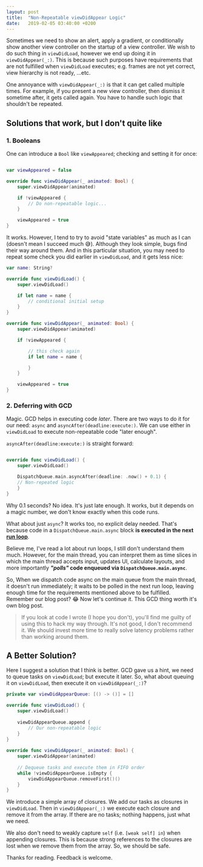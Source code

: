 ```yaml
---
layout: post
title:  "Non-Repeatable viewDidAppear Logic"
date:   2019-02-05 03:40:00 +0200
---
```


Sometimes we need to show an alert, apply a gradient, or conditionally show another view controller on the startup of a view controller. We wish to do such thing in `viewDidLoad`, however we end up doing it in `viewDidAppear(_:)`. This is because such purposes have requirements that are not fulfilled when `viewDidLoad` executes; e.g. frames are not yet correct, view hierarchy is not ready, ...etc. 

One annoyance with `viewDidAppear(_:)` is that it can get called multiple times. For example, if you present a new view controller, then dismiss it sometime after, it gets called again. You have to handle such logic that shouldn't be repeated.

## Solutions that work, but I don't quite like

### 1. Booleans

One can introduce a `Bool` like `viewAppeared`; checking and setting it for once:

```swift

var viewAppeared = false

override func viewDidAppear(_ animated: Bool) {
    super.viewDidAppear(animated)

    if !viewAppeared {
        // Do non-repeatable logic...
    }

    viewAppeared = true
}
```

It works. However, I tend to try to avoid "state variables" as much as I can (doesn't mean I succeed much 😅). Although they look simple, bugs find their way around them. And in this particular situation, you may need to repeat some check you did earlier in `viewDidLoad`, and it gets less nice:

```swift
var name: String?

override func viewDidLoad() {
    super.viewDidLoad()

    if let name = name {
        // conditional initial setup 
    }
}

override func viewDidAppear(_ animated: Bool) {
    super.viewDidAppear(animated)

    if !viewAppeared {

        // this check again
        if let name = name {

        }
    }

    viewAppeared = true
}

```

### 2. Deferring with GCD

Magic. GCD helps in executing code *later*. There are two ways to do it for our need: `async` and `asyncAfter(deadline:execute:)`. We can use either in `viewDidLoad` to execute non-repeatable code "later enough".

`asyncAfter(deadline:execute:)` is straight forward:

```swift

override func viewDidLoad() {
    super.viewDidLoad()

    DispatchQueue.main.asyncAfter(deadline: .now() + 0.1) {
    // Non-repeated logic
    }
}
```

Why 0.1 seconds? No idea. It's just late enough. It works, but it depends on a magic number, we don't know exactly when this code runs.

What about just `async`? It works too, no explicit delay needed. That's because code in a `DispatchQueue.main.async` block **is executed in the next [run loop](https://developer.apple.com/library/archive/documentation/Cocoa/Conceptual/Multithreading/RunLoopManagement/RunLoopManagement.html)**.

Believe me, I've read a lot about run loops, I still don't understand them much. However, for the main thread, you can interpret them as time slices in which the main thread accepts input, updates UI, calculate layouts, and more importantly ***"polls"* code enqueued via `DispatchQueue.main.async`**.

So, When we dispatch code async on the main queue from the main thread, it doesn't run immediately; it waits to be polled in the next run loop, leaving enough time for the requirements mentioned above to be fulfilled. Remember our blog post? 😂 Now let's continue it. This GCD thing worth it's own blog post.

>If you look at code I wrote (I hope you don't), you'll find me guilty of using this to hack my way through. It's not good, I don't recommend it. We should invest more time to really solve latency problems rather than working around them.

## A Better Solution?

Here I suggest a solution that I think is better. GCD gave us a hint, we need to queue tasks on `viewDidLoad`; but execute it later. So, what about queuing it on `viewDidLoad`, then execute it on `viewDidAppear(_:)`?

```swift
private var viewDidAppearQueue: [() -> ()] = []

override func viewDidLoad() {
    super.viewDidLoad()
        
    viewDidAppearQueue.append {
        // Our non-repeatable logic
    }
}
    
override func viewDidAppear(_ animated: Bool) {
    super.viewDidAppear(animated)
        
    // Dequeue tasks and execute them in FIFO order
    while !viewDidAppearQueue.isEmpty {
        viewDidAppearQueue.removeFirst()()
    }
}
```

We introduce a simple array of closures. We add our tasks as closures in `viewDidLoad`. Then in `viewDidAppear(_:)` we execute each closure and remove it from the array. If there are no tasks; nothing happens, just what we need.

We also don't need to weakly capture `self` (i.e. `[weak self] in`) when appending closures. This is because strong references to the closures are lost when we remove them from the array. So, we should be safe. 

Thanks for reading. Feedback is welcome.

